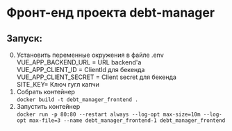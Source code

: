 # Фронт-енд проекта debt-manager
## Запуск:
0. Установить переменные окружения в файле .env  
VUE_APP_BACKEND_URL = URL backend'а  
VUE_APP_CLIENT_ID = ClientId для бекенда  
VUE_APP_CLIENT_SECRET = Client secret для бекенда  
SITE_KEY= Ключ гугл капчи
0. Собрать контейнер  
`docker build -t debt_manager_frontend .`
0. Запустить контейнер  
`docker run -p 80:80 --restart always --log-opt max-size=10m --log-opt max-file=3 --name debt_manager_frontend-1 debt_manager_frontend`